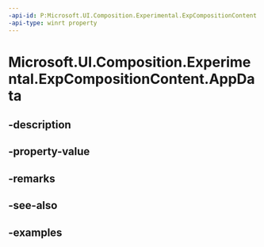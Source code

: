 ```yaml
---
-api-id: P:Microsoft.UI.Composition.Experimental.ExpCompositionContent.AppData
-api-type: winrt property
---
```


# Microsoft.UI.Composition.Experimental.ExpCompositionContent.AppData

<!--
public object AppData { get; set; }
-->


## -description

## -property-value

## -remarks

## -see-also

## -examples


